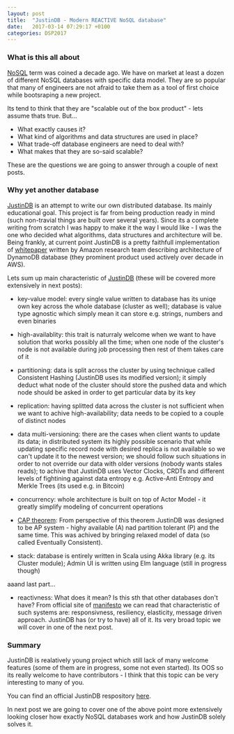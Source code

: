 ```yaml
---
layout: post
title:  "JustinDB - Modern REACTIVE NoSQL database"
date:   2017-03-14 07:29:17 +0100
categories: DSP2017
---
```


### What is this all about
[NoSQL][no-sql] term was coined a decade ago. We have on market at least a dozen of different NoSQL databases with specific data model. They are so popular that many of engineers are not afraid to take them as a tool of first choice while bootsraping a new project.

Its tend to think that they are "scalable out of the box product" - lets assume thats true. But...

* What exactly causes it?
* What kind of algorithms and data structures are used in place?
* What trade-off database engineers are need to deal with?
* What makes that they are so-said scalable?

These are the questions we are going to answer through a couple of next posts.

### Why yet another database
[JustinDB][justindb] is an attempt to write our own distributed database. Its mainly educational goal. This project is far from being production ready in mind (such non-travial things are built over several years). Since its a complete writing from scratch I was happy to make it the way I would like - I was the one who decided what  algorithms, data structures and architecture will be. Being frankly, at current point JustinDB is a pretty faithfull implementation of [whitepaper][dynamodb-whitepaper] written by Amazon research team describing architecture of DynamoDB database (they prominent product used actively over decade in AWS).

Lets sum up main characteristic of [JustinDB][justindb] (these will be covered more extensively in next posts):
* key-value model:
every single value written to database has its uniqe own key across the whole database (cluster as well); database is value type agnostic which simply mean it can store e.g. strings, numbers and even binaries

* high-availablity:
this trait is naturraly welcome when we want to have solution that works possibly all the time; when one node of the cluster's node is not available during job processing then rest of them takes care of it

* partitioning:
data is split across the cluster by using technique called Consistent Hashing (JustinDB uses its modified version); it simply deduct what node of the cluster should store the pushed data and which node should be asked in order to get particular data by its key

* replication:
having splitted data across the cluster is not sufficient when we want to achive high-availability; data needs to be copied to a couple of distinct nodes

* data multi-versioning:
there are the cases when client wants to update its data; in distributed system its highly possible scenario that while updating specific record node with desired replica is not available so we can't update it to the newest version; we should follow such situations in order to not override our data with older versions (nobody wants stales reads); to achive that JustinDB uses Vector Clocks, CRDTs and different levels of fightining against data entropy e.g. Active-Anti Entropy and Merkle Trees (its used e.g. in Bitcoin)

* concurrency:
whole architecture is built on top of Actor Model - it greatly simplify modeling of concurrent operations

* [CAP theorem][cap-theorem]:
From perspective of this theorem JustinDB was designed to be AP system - highy available (A) nad partition tolerant (P) and the same time. This was achived by bringing relaxed model of data (so called Eventually Consistent).

* stack:
database is entirely written in Scala using Akka library (e.g. its Cluster module); Admin UI is written using Elm language (still in progress though)

aaand last part...

* reactivness:
What does it mean? Is this sth that other databases don't have? From official site of [manifesto][reactive-manifesto] we can read that characteristic of such systems are: responsivness, resiliency, elasticity, message driven approach. JustinDB has (or try to have) all of it. Its very broad topic we will cover in one of the next post.

### Summary
JustinDB is realatively young project which still lack of many welcome features (some of them are in progress, some not even started). Its OOS so its really welcome to have contributors - I think that this topic can be very interesting to many of you.

You can find an official JustinDB respository [here][justindb].

In next post we are going to cover one of the above point more extensively looking closer how exactly NoSQL databases work and how JustinDB solely solves it.

[no-sql]: https://www.wikiwand.com/en/NoSQL
[justindb]: https://github.com/speedcom/JustinDB
[dynamodb-whitepaper]: http://www.allthingsdistributed.com/files/amazon-dynamo-sosp2007.pdf
[reactive-manifesto]: http://www.reactivemanifesto.org
[cap-theorem]: https://www.wikiwand.com/en/CAP_theorem
